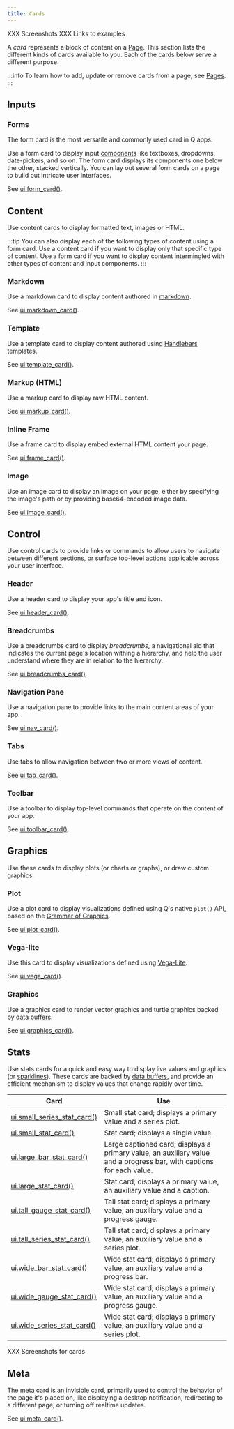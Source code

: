 ```yaml
---
title: Cards
---
```


XXX Screenshots
XXX Links to examples

A *card* represents a block of content on a [Page](pages.md). This section lists the different kinds of cards available to you. Each of the cards below serve a different purpose.

:::info
To learn how to add, update or remove cards from a page, see [Pages](./pages.md).
:::

## Inputs

### Forms

The form card is the most versatile and commonly used card in Q apps. 

Use a form card to display input [components](./components.md) like textboxes, dropdowns, date-pickers, and so on. The form card displays its components one below the other, stacked vertically. You can lay out several form cards on a page to build out intricate user interfaces.

See [ui.form_card()](./api/ui#form_card).

## Content

Use content cards to display formatted text, images or HTML.

:::tip
You can also display each of the following types of content using a form card. Use a content card if you want to display only that specific type of content. Use a form card if you want to display content intermingled with other types of content and input components.
:::

### Markdown

Use a markdown card to display content authored in [markdown](https://guides.github.com/features/mastering-markdown/).

See [ui.markdown_card()](./api/ui#markdown_card).

### Template

Use a template card to display content authored using [Handlebars](https://handlebarsjs.com/guide/) templates.

See [ui.template_card()](./api/ui#template_card).

### Markup (HTML)

Use a markup card to display raw HTML content.

See [ui.markup_card()](./api/ui#markup_card).

### Inline Frame

Use a frame card to display embed external HTML content your page.

See [ui.frame_card()](./api/ui#frame_card).

### Image

Use an image card to display an image on your page, either by specifying the image's path or by providing base64-encoded image data. 

See [ui.image_card()](./api/ui#image_card).

## Control

Use control cards to provide links or commands to allow users to navigate between different sections, or surface top-level actions applicable across your user interface.  

### Header

Use a header card to display your app's title and icon.

See [ui.header_card()](./api/ui#header_card).

### Breadcrumbs
Use a breadcrumbs card to display *breadcrumbs*, a navigational aid that indicates the current page's location withing a hierarchy, and help the user understand where they are in relation to the hierarchy.

See [ui.breadcrumbs_card()](./api/ui#breadcrumbs_card).

### Navigation Pane

Use a navigation pane to provide links to the main content areas of your app.

See [ui.nav_card()](./api/ui#nav_card).

### Tabs

Use tabs to allow navigation between two or more views of content.

See [ui.tab_card()](./api/ui#tab_card).

### Toolbar

Use a toolbar to display top-level commands that operate on the content of your app. 

See [ui.toolbar_card()](./api/ui#toolbar_card).

## Graphics

Use these cards to display plots (or charts or graphs), or draw custom graphics.

### Plot

Use a plot card to display visualizations defined using Q's native `plot()` API, based on the [Grammar of Graphics](https://www.springer.com/gp/book/9780387245447).

See [ui.plot_card()](./api/ui#plot_card).

### Vega-lite

Use this card to display visualizations defined using [Vega-Lite](https://vega.github.io/vega-lite/).

See [ui.vega_card()](./api/ui#vega_card).

### Graphics

Use a graphics card to render vector graphics and turtle graphics backed by [data buffers](./buffers.md).

See [ui.graphics_card()](./api/ui#graphics_card).

## Stats

Use stats cards for a quick and easy way to display live values and graphics (or [sparklines](https://en.wikipedia.org/wiki/Sparkline)). These cards are backed by [data buffers](./buffers.md), and provide an efficient mechanism to display values that change rapidly over time.

| Card | Use |
|---|---|
| [ui.small_series_stat_card()](./api/ui#small_series_stat_card) | Small stat card; displays a primary value and a series plot. |
| [ui.small_stat_card()](./api/ui#small_stat_card) | Stat card; displays a single value. |
| [ui.large_bar_stat_card()](./api/ui#large_bar_stat_card) | Large captioned card; displays a primary value, an auxiliary value and a progress bar, with captions for each value. |
| [ui.large_stat_card()](./api/ui#large_stat_card) | Stat card; displays a primary value, an auxiliary value and a caption. |
| [ui.tall_gauge_stat_card()](./api/ui#tall_gauge_stat_card) | Tall stat card; displays a primary value, an auxiliary value and a progress gauge. |
| [ui.tall_series_stat_card()](./api/ui#tall_series_stat_card) | Tall stat card; displays a primary value, an auxiliary value and a series plot. |
| [ui.wide_bar_stat_card()](./api/ui#wide_bar_stat_card) | Wide stat card; displays a primary value, an auxiliary value and a progress bar. |
| [ui.wide_gauge_stat_card()](./api/ui#wide_gauge_stat_card) | Wide stat card; displays a primary value, an auxiliary value and a progress gauge. |
| [ui.wide_series_stat_card()](./api/ui#wide_series_stat_card) | Wide stat card; displays a primary value, an auxiliary value and a series plot. |

XXX Screenshots for cards

## Meta

The meta card is an invisible card, primarily used to control the behavior of the page it's placed on, like displaying a desktop notification, redirecting to a different page, or turning off realtime updates.

See [ui.meta_card()](./api/ui#meta_card).

